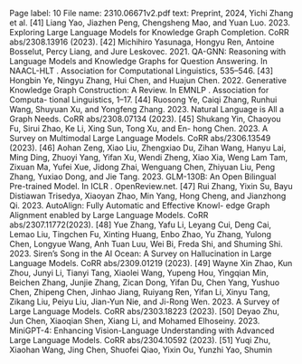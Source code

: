 Page label: 10
File name: 2310.06671v2.pdf
text:
Preprint, 2024, Yichi Zhang et al.
[41] Liang Yao, Jiazhen Peng, Chengsheng Mao, and Yuan Luo. 2023. Exploring
Large Language Models for Knowledge Graph Completion. CoRR abs/2308.13916
(2023).
[42] Michihiro Yasunaga, Hongyu Ren, Antoine Bosselut, Percy Liang, and Jure
Leskovec. 2021. QA-GNN: Reasoning with Language Models and Knowledge
Graphs for Question Answering. In NAACL-HLT . Association for Computational
Linguistics, 535–546.
[43] Hongbin Ye, Ningyu Zhang, Hui Chen, and Huajun Chen. 2022. Generative
Knowledge Graph Construction: A Review. In EMNLP . Association for Computa-
tional Linguistics, 1–17.
[44] Ruosong Ye, Caiqi Zhang, Runhui Wang, Shuyuan Xu, and Yongfeng Zhang. 2023.
Natural Language is All a Graph Needs. CoRR abs/2308.07134 (2023).
[45] Shukang Yin, Chaoyou Fu, Sirui Zhao, Ke Li, Xing Sun, Tong Xu, and En-
hong Chen. 2023. A Survey on Multimodal Large Language Models. CoRR
abs/2306.13549 (2023).
[46] Aohan Zeng, Xiao Liu, Zhengxiao Du, Zihan Wang, Hanyu Lai, Ming Ding,
Zhuoyi Yang, Yifan Xu, Wendi Zheng, Xiao Xia, Weng Lam Tam, Zixuan Ma,
Yufei Xue, Jidong Zhai, Wenguang Chen, Zhiyuan Liu, Peng Zhang, Yuxiao Dong,
and Jie Tang. 2023. GLM-130B: An Open Bilingual Pre-trained Model. In ICLR .
OpenReview.net.
[47] Rui Zhang, Yixin Su, Bayu Distiawan Trisedya, Xiaoyan Zhao, Min Yang, Hong
Cheng, and Jianzhong Qi. 2023. AutoAlign: Fully Automatic and Effective Knowl-
edge Graph Alignment enabled by Large Language Models. CoRR abs/2307.11772(2023).
[48] Yue Zhang, Yafu Li, Leyang Cui, Deng Cai, Lemao Liu, Tingchen Fu, Xinting
Huang, Enbo Zhao, Yu Zhang, Yulong Chen, Longyue Wang, Anh Tuan Luu, Wei
Bi, Freda Shi, and Shuming Shi. 2023. Siren’s Song in the AI Ocean: A Survey on
Hallucination in Large Language Models. CoRR abs/2309.01219 (2023).
[49] Wayne Xin Zhao, Kun Zhou, Junyi Li, Tianyi Tang, Xiaolei Wang, Yupeng Hou,
Yingqian Min, Beichen Zhang, Junjie Zhang, Zican Dong, Yifan Du, Chen Yang,
Yushuo Chen, Zhipeng Chen, Jinhao Jiang, Ruiyang Ren, Yifan Li, Xinyu Tang,
Zikang Liu, Peiyu Liu, Jian-Yun Nie, and Ji-Rong Wen. 2023. A Survey of Large
Language Models. CoRR abs/2303.18223 (2023).
[50] Deyao Zhu, Jun Chen, Xiaoqian Shen, Xiang Li, and Mohamed Elhoseiny. 2023.
MiniGPT-4: Enhancing Vision-Language Understanding with Advanced Large
Language Models. CoRR abs/2304.10592 (2023).
[51] Yuqi Zhu, Xiaohan Wang, Jing Chen, Shuofei Qiao, Yixin Ou, Yunzhi Yao, Shumin